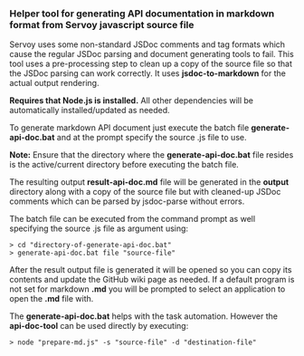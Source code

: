 ### Helper tool for generating API documentation in markdown format from Servoy javascript source file

Servoy uses some non-standard JSDoc comments and tag formats which cause the regular JSDoc parsing and document generating tools to fail. This tool uses a pre-processing step to clean up a copy of the source file so that the JSDoc parsing can work correctly. It uses **jsdoc-to-markdown** for the actual output rendering.

**Requires that Node.js is installed.** All other dependencies will be automatically installed/updated as needed.

To generate markdown API document just execute the batch file **generate-api-doc.bat** and at the prompt specify the source .js file to use.

**Note:** Ensure that the directory where the **generate-api-doc.bat** file resides is the active/current directory before executing the batch file.

The resulting output **result-api-doc.md** file will be generated in the **output** directory along with a copy of the source file but with cleaned-up JSDoc comments which can be parsed by jsdoc-parse without errors.

The batch file can be executed from the command prompt as well specifying the source .js file as argument using:

```batch
> cd "directory-of-generate-api-doc.bat"
> generate-api-doc.bat file "source-file"
```

After the result output file is generated it will be opened so you can copy its contents and update the GitHub wiki page as needed. If a default program is not set for markdown **.md** you will be prompted to select an application to open the **.md** file with.

The **generate-api-doc.bat** helps with the task automation. However the **api-doc-tool** can be used directly by executing:

```batch
> node "prepare-md.js" -s "source-file" -d "destination-file"
```
